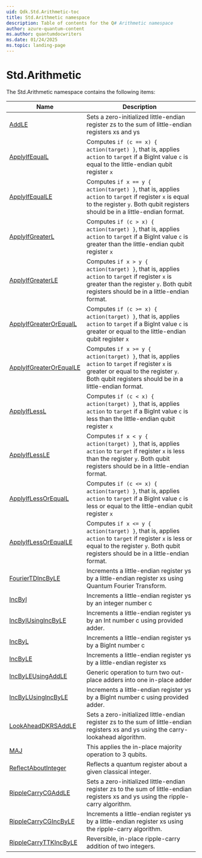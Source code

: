 ```yaml
---
uid: Qdk.Std.Arithmetic-toc
title: Std.Arithmetic namespace
description: Table of contents for the Q# Arithmetic namespace
author: azure-quantum-content
ms.author: quantumdocwriters
ms.date: 01/24/2025
ms.topic: landing-page
---
```


# Std.Arithmetic

The Std.Arithmetic namespace contains the following items:

| Name | Description |
|------|-------------|
| [AddLE](xref:Qdk.Std.Arithmetic.AddLE) | Sets a zero-initialized little-endian register zs to the sum of little-endian registers xs and ys |
| [ApplyIfEqualL](xref:Qdk.Std.Arithmetic.ApplyIfEqualL) | Computes `if (c == x) { action(target) }`, that is, applies `action` to `target` if a BigInt value `c` is equal to the little-endian qubit register `x` |
| [ApplyIfEqualLE](xref:Qdk.Std.Arithmetic.ApplyIfEqualLE) | Computes `if x == y { action(target) }`, that is, applies `action` to `target` if register `x` is equal to the register `y`. Both qubit registers should be in a little-endian format. |
| [ApplyIfGreaterL](xref:Qdk.Std.Arithmetic.ApplyIfGreaterL) | Computes `if (c > x) { action(target) }`, that is, applies `action` to `target` if a BigInt value `c` is greater than the little-endian qubit register `x` |
| [ApplyIfGreaterLE](xref:Qdk.Std.Arithmetic.ApplyIfGreaterLE) | Computes `if x > y { action(target) }`, that is, applies `action` to `target` if register `x` is greater than the register `y`. Both qubit registers should be in a little-endian format. |
| [ApplyIfGreaterOrEqualL](xref:Qdk.Std.Arithmetic.ApplyIfGreaterOrEqualL) | Computes `if (c >= x) { action(target) }`, that is, applies `action` to `target` if a BigInt value `c` is greater or equal to the little-endian qubit register `x` |
| [ApplyIfGreaterOrEqualLE](xref:Qdk.Std.Arithmetic.ApplyIfGreaterOrEqualLE) | Computes `if x >= y { action(target) }`, that is, applies `action` to `target` if register `x` is greater or equal to the register `y`. Both qubit registers should be in a little-endian format. |
| [ApplyIfLessL](xref:Qdk.Std.Arithmetic.ApplyIfLessL) | Computes `if (c < x) { action(target) }`, that is, applies `action` to `target` if a BigInt value `c` is less than the little-endian qubit register `x` |
| [ApplyIfLessLE](xref:Qdk.Std.Arithmetic.ApplyIfLessLE) | Computes `if x < y { action(target) }`, that is, applies `action` to `target` if register `x` is less than the register `y`. Both qubit registers should be in a little-endian format. |
| [ApplyIfLessOrEqualL](xref:Qdk.Std.Arithmetic.ApplyIfLessOrEqualL) | Computes `if (c <= x) { action(target) }`, that is, applies `action` to `target` if a BigInt value `c` is less or equal to the little-endian qubit register `x` |
| [ApplyIfLessOrEqualLE](xref:Qdk.Std.Arithmetic.ApplyIfLessOrEqualLE) | Computes `if x <= y { action(target) }`, that is, applies `action` to `target` if register `x` is less or equal to the register `y`. Both qubit registers should be in a little-endian format. |
| [FourierTDIncByLE](xref:Qdk.Std.Arithmetic.FourierTDIncByLE) | Increments a little-endian register ys by a little-endian register xs using Quantum Fourier Transform. |
| [IncByI](xref:Qdk.Std.Arithmetic.IncByI) | Increments a little-endian register ys by an integer number c |
| [IncByIUsingIncByLE](xref:Qdk.Std.Arithmetic.IncByIUsingIncByLE) | Increments a little-endian register ys by an Int number c using provided adder. |
| [IncByL](xref:Qdk.Std.Arithmetic.IncByL) | Increments a little-endian register ys by a BigInt number c |
| [IncByLE](xref:Qdk.Std.Arithmetic.IncByLE) | Increments a little-endian register ys by a little-endian register xs |
| [IncByLEUsingAddLE](xref:Qdk.Std.Arithmetic.IncByLEUsingAddLE) | Generic operation to turn two out-place adders into one in-place adder |
| [IncByLUsingIncByLE](xref:Qdk.Std.Arithmetic.IncByLUsingIncByLE) | Increments a little-endian register ys by a BigInt number c using provided adder. |
| [LookAheadDKRSAddLE](xref:Qdk.Std.Arithmetic.LookAheadDKRSAddLE) | Sets a zero-initialized little-endian register zs to the sum of little-endian registers xs and ys using the carry-lookahead algorithm. |
| [MAJ](xref:Qdk.Std.Arithmetic.MAJ) | This applies the in-place majority operation to 3 qubits. |
| [ReflectAboutInteger](xref:Qdk.Std.Arithmetic.ReflectAboutInteger) | Reflects a quantum register about a given classical integer. |
| [RippleCarryCGAddLE](xref:Qdk.Std.Arithmetic.RippleCarryCGAddLE) | Sets a zero-initialized little-endian register zs to the sum of little-endian registers xs and ys using the ripple-carry algorithm. |
| [RippleCarryCGIncByLE](xref:Qdk.Std.Arithmetic.RippleCarryCGIncByLE) | Increments a little-endian register ys by a little-endian register xs using the ripple-carry algorithm. |
| [RippleCarryTTKIncByLE](xref:Qdk.Std.Arithmetic.RippleCarryTTKIncByLE) | Reversible, in-place ripple-carry addition of two integers. |
